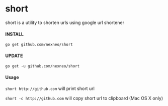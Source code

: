 short
=====

short is a utility to shorten urls using google url shortener

#### INSTALL
`go get github.com/nexneo/short`

#### UPDATE
`go get -u github.com/nexneo/short`

#### Usage

`short http://github.com` will print short url

`short -c http://github.com` will copy short url to clipboard (Mac OS X only)

